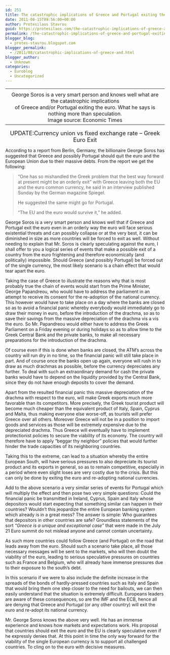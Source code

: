 ```yaml
---
id: 251
title: The catastrophic implications of Greece and Portugal exiting the euro
date: 2011-08-15T09:56:00+00:00
author: Protesilaos Stavrou
guid: https://protesilaos.com/the-catastrophic-implications-of-greece-and-portugal-exiting-the-euro/
permalink: /the-catastrophic-implications-of-greece-and-portugal-exiting-the-euro/
blogger_blog:
  - protes-stavrou.blogspot.com
blogger_permalink:
  - /2011/08/catastrophic-implications-of-greece-and.html
blogger_author:
  - Unknown
categories:
  - Euroblog
  - Uncategorized
---
```

<table cellpadding="0" cellspacing="0" class="tr-caption-container" style="margin-left: auto; margin-right: auto; text-align: center;">
  <tr>
    <td style="text-align: center;">
    </td>
  </tr>
  
  <tr>
    <td class="tr-caption" style="text-align: center;">
      George Soros is a very smart person and knows well what are the catastrophic implications <br />of Greece and/or Portugal exiting the euro. What he says is nothing more than speculation.  <br />Image source: Economic Times
    </td>
  </tr>
</table>

<div style="text-align: center;">
  <span style="font-size: large;">UPDATE:<span class="headline"></span>Currency union vs fixed exchange rate &#8211; Greek Euro Exit</span>
</div>

According to a report from Berlin, Germany, the billionaire George Soros has suggested that Greece and possibly Portugal should quit the euro and the European Union due to their massive debts. From the report we get the following:
  


> &#8220;One has so mishandled the Greek problem that the best way forward at present might be an orderly exit&#8221; with Greece leaving both the EU and the euro common currency, he said in an interview published Sunday by the German magazine Spiegel.</p> 
> 
> He suggested the same might go for Portugal. 
> 
> &#8220;The EU and the euro would survive it,&#8221; he added.

George Soros is a very smart person and knows well that if Greece and Portugal exit the euro even in an orderly way the euro will face serious existential threats and can possibly collapse or at the very best, it can be diminished in size as more countries will be forced to exit as well. Without needing to explain that Mr. Soros is clearly speculating against the euro, I shall offer to you a logical series of events that make a possible exit of a country from the euro frightening and therefore economically (and politically) impossible. Should Greece (and possibly Portugal) be forced out of the single currency, the most likely scenario is a chain effect that would tear apart the euro. 

Taking the case of Greece to illustrate the reasons why that is most probably true the chain of events would start from the Prime Minister, George Papandreou, who would have to address the parliament in an attempt to receive its consent for the re-adoption of the national currency. This however would have to take place on a day where the banks are closed so as to avoid a financial panic whereby everybody would immediately go to draw their money in euro, before the introduction of the drachma, so as to save their savings from the massive depreciation of the drachma vis a vis the euro. So Mr. Papandreou would either have to address the Greek Parliament on a Friday evening or during holidays so as to allow time to the Greek Central Bank and the private banks, to make all necessary preparations for the introduction of the drachma. 

Of course even if this is done when banks are closed, the ATM’s across the country will run dry in no time, so the financial panic will still take place in part. And of course once the banks open up again, everyone will rush in to draw as much drachmas as possible, before the currency depreciates any further. To deal with such an extraordinary demand for cash the private banks would have to depend on the liquidity provided by the Central Bank, since they do not have enough deposits to cover the demand.

Apart from the resulted financial panic this massive depreciation of the drachma with respect to the euro, will make Greek exports much more favorable than its competitors. More precisely, the Greek tourist product will become much cheaper than the equivalent product of Italy, Spain, Cyprus and Malta, thus making everyone else worse-off, as tourists will prefer Greece over all others. Moreover Greece will not be in a position to import goods and services as those will be extremely expensive due to the depreciated drachma. Thus Greece will eventually have to implement protectionist policies to secure the viability of its economy. The country will therefore have to apply &#8220;beggar thy neighbor&#8221; policies that would further hinder the trade capacities of its neighboring countries.

Taking this to the extreme, can lead to a situation whereby the entire European South, will have serious pressures to also depreciate its tourist product and its exports in general, so as to remain competitive, especially in a period where even slight loses are very costly due to the crisis. But this can only be done by exiting the euro and re-adopting national currencies.

Add to the above scenario a very similar series of events for Portugal which will multiply the effect and then pose two very simple questions: Could the financial panic be transmitted in Ireland, Cyprus, Spain and Italy whose depositors would start expecting that something similar can happen in their countries? Wouldn&#8217;t this jeopardize the entire European banking system which already is in a great mess? The answer is simple: Who guarantees that depositors in other countries are safe? Groundless statements of the sort _&#8220;Greece is a unique and exceptional case&#8221;_ that were made in the July 21 Euro summit do not mislead anyone and cannot contain uncertainty.

As such more countries could follow Greece (and Portugal) on the road that leads away from the euro. Should such a scenario take place, all those necessary messages will be sent to the markets, who will then doubt the viability of the euro, leading to serious speculative pressures on countries such as France and Belgium, who will already have immense pressures due to their exposure to the south&#8217;s debt. 

In this scenario if we were to also include the definite increase in the spreads of the bonds of hardly-pressed countries such as Italy and Spain that would bring them one step closer to the need for bailouts, we can then easily understand that the situation is extremely difficult. Europeans leaders are aware of these consequences, so are the IMF and the ECB, hence all are denying that Greece and Portugal (or any other country) will exit the euro and re-adopt its national currency.

Mr. George Soros knows the above very well. He has an immense experience and knows how markets and expectations work. His proposal that countries should exit the euro and the EU is clearly speculative even if he expressly denies that. At this point in time the only way forward for the viability of the single European currency is to support all challenged countries. To cling on to the euro with decisive measures.